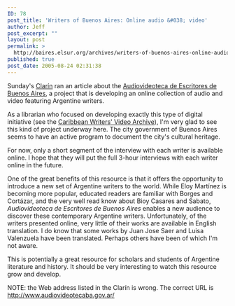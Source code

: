 ```yaml
---
ID: 78
post_title: 'Writers of Buenos Aires: Online audio &#038; video'
author: Jeff
post_excerpt: ""
layout: post
permalink: >
  http://baires.elsur.org/archives/writers-of-buenos-aires-online-audio-video/
published: true
post_date: 2005-08-24 02:31:38
---
```

Sunday's <a href="http://www.clarin.com/diario/2005/08/21/laciudad/h-05604.htm">Clarín</a> ran an article about the <a href="http://www.audiovideotecaba.gov.ar/index.htm">Audiovideoteca de Escritores de Buenos Aires</a>, a project that is developing an online collection of audio and video featuring Argentine writers.  

As a librarian who focused on developing exactly this type of digital initiative (see the <a href="http://scholar.library.miami.edu/cls/CWSIMainPage.php">Caribbean Writers' Video Archive</a>), I'm very glad to see this kind of project underway here. The city government of Buenos Aires seems to have an active program to document the city's cultural heritage. 

For now, only a short segment of the interview with each writer is available online.  I hope that they will put the full 3-hour interviews with each writer online in the future. 

One of the great benefits of this resource is that it offers the opportunity to introduce a new set of Argentine writers to the world. While Eloy Martínez is becoming more popular, educated readers are familiar with Borges and Cortázar, and the very well read know about Bioy Casares and Sabato, <em>Audiovideoteca de Escritores de Buenos Aires</em> enables a new audience to  discover these contemporary Argentine writers. Unfortunately,  of the writers presented online, very little of their works are available in English translation. I do know that some works by Juan Jose Saer and Luisa Valenzuela have been translated. Perhaps others have been of which I'm not aware. 

This is potentially a great resource for scholars and students of Argentine literature and history. It should be very interesting to watch this resource grow and develop. 

NOTE: the Web address listed in the Clarín is wrong. The correct URL is <a href="http://www.audiovideotecaba.gov.ar/">http://www.audiovideotecaba.gov.ar/</a>